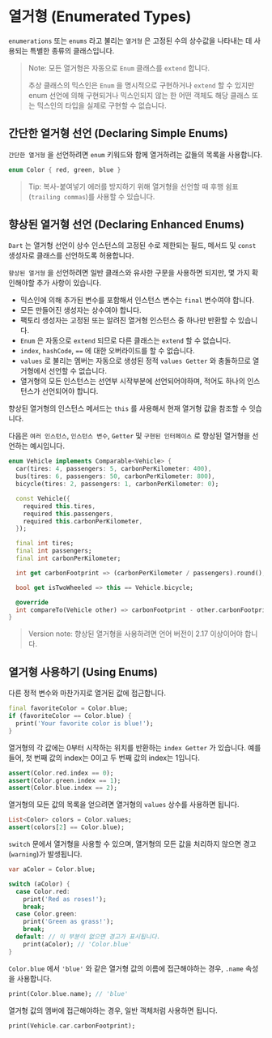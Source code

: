 # 열거형 (Enumerated Types)
`enumerations` 또는 `enums` 라고 불리는 `열거형` 은 고정된 수의 상수값을 나타내는 데 사용되는 특별한 종류의 클래스입니다.

> Note: 모든 열거형은 자동으로 `Enum` 클래스를 `extend` 합니다.
> 
> 추상 클래스의 믹스인은 `Enum` 을 명시적으로 구현하거나 `extend` 할 수 있지만 enum 선언에 의해 구현되거나 믹스인되지 않는 한 어떤 객체도 해당 클래스 또는 믹스인의 타입을 실제로 구현할 수 없습니다.

## 간단한 열거형 선언 (Declaring Simple Enums)
`간단한 열거형` 을 선언하려면 `enum` 키워드와 함께 열거하려는 값들의 목록을 사용합니다.
```dart
enum Color { red, green, blue }
```

> Tip: 복사-붙여넣기 에러를 방지하기 위해 열거형을 선언할 때 후행 쉼표(`trailing commas`)를 사용할 수 있습니다.

## 향상된 열거형 선언 (Declaring Enhanced Enums)
`Dart` 는 열거형 선언이 상수 인스턴스의 고정된 수로 제한되는 필드, 메서드 및 `const` 생성자로 클래스를 선언하도록 허용합니다.

`향상된 열거형` 을 선언하려면 일반 클래스와 유사한 구문을 사용하면 되지만, 몇 가지 확인해야할 추가 사항이 있습니다.

- 믹스인에 의해 추가된 변수를 포함해서 인스턴스 변수는 `final` 변수여야 합니다.
- 모든 만들어진 생성자는 상수여야 합니다.
- 팩토리 생성자는 고정된 또는 알려진 열거형 인스턴스 중 하나만 반환할 수 있습니다.
- `Enum` 은 자동으로 `extend` 되므로 다른 클래스는 `extend` 할 수 없습니다.
- `index`, `hashCode`, `==` 에 대한 오버라이드를 할 수 없습니다.
- `values` 로 불리는 멤버는 자동으로 생성된 정적 `values Getter` 와 충돌하므로 열거형에서 선언할 수 없습니다.
- 열거형의 모든 인스턴스는 선언부 시작부분에 선언되어야하며, 적어도 하나의 인스턴스가 선언되어야 합니다.

향상된 열거형의 인스턴스 메서드는 `this` 를 사용해서 현재 열거형 값을 참조할 수 잇습니다.

다음은 `여러 인스턴스`, `인스턴스 변수`, `Getter` 및 `구현된 인터페이스` 로 향상된 열거형을 선언하는 예시입니다.
```dart
enum Vehicle implements Comparable<Vehicle> {
  car(tires: 4, passengers: 5, carbonPerKilometer: 400),
  bus(tires: 6, passengers: 50, carbonPerKilometer: 800),
  bicycle(tires: 2, passengers: 1, carbonPerKilometer: 0);

  const Vehicle({
    required this.tires,
    required this.passengers,
    required this.carbonPerKilometer,
  });

  final int tires;
  final int passengers;
  final int carbonPerKilometer;

  int get carbonFootprint => (carbonPerKilometer / passengers).round();

  bool get isTwoWheeled => this == Vehicle.bicycle;

  @override
  int compareTo(Vehicle other) => carbonFootprint - other.carbonFootprint;
}
```

> Version note: 향상된 열거형을 사용하려면 언어 버전이 2.17 이상이어야 합니다.

## 열거형 사용하기 (Using Enums)
다른 정적 변수와 마찬가지로 열거된 값에 접근합니다.
```dart
final favoriteColor = Color.blue;
if (favoriteColor == Color.blue) {
  print('Your favorite color is blue!');
}
```

열거형의 각 값에는 0부터 시작하는 위치를 반환하는 `index Getter` 가 있습니다. 예를 들어, 첫 번째 값의 index는 0이고 두 번째 값의 index는 1입니다.
```dart
assert(Color.red.index == 0);
assert(Color.green.index == 1);
assert(Color.blue.index == 2);
```

열거형의 모든 값의 목록을 얻으려면 열거형의 `values` 상수를 사용하면 됩니다.
```dart
List<Color> colors = Color.values;
assert(colors[2] == Color.blue);
```

`switch` 문에서 열거형을 사용할 수 있으며, 열거형의 모든 값을 처리하지 않으면 경고(`warning`)가 발생됩니다.
```dart
var aColor = Color.blue;

switch (aColor) {
  case Color.red:
    print('Red as roses!');
    break;
  case Color.green:
    print('Green as grass!');
    break;
  default: // 이 부분이 없으면 경고가 표시됩니다.
    print(aColor); // 'Color.blue'
}
```

`Color.blue` 에서 `'blue'` 와 같은 열거형 값의 이름에 접근해야하는 경우, `.name` 속성을 사용합니다.
```dart
print(Color.blue.name); // 'blue'
```

열거형 값의 멤버에 접근해야하는 경우, 일반 객체처럼 사용하면 됩니다.
```dart
print(Vehicle.car.carbonFootprint);
```